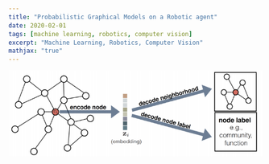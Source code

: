 ```yaml
---
title: "Probabilistic Graphical Models on a Robotic agent"
date: 2020-02-01
tags: [machine learning, robotics, computer vision]
excerpt: "Machine Learning, Robotics, Computer Vision"
mathjax: "true"
---
```


<div style="text-align: center;">
  <img src="/images/graph-embeddings/graphs.png" style="width: 1800px">
</div>

